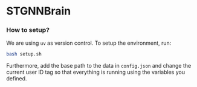 # STGNNBrain

### How to setup?
We are using `uv` as version control. To setup the environment, run:

```bash
bash setup.sh
```

Furthermore, add the base path to the data in `config.json` and change the current user ID tag so that everything is running using the variables you defined. 